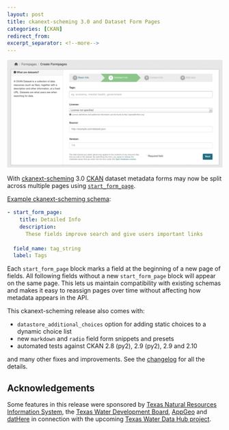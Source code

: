 ```yaml
---
layout: post
title: ckanext-scheming 3.0 and Dataset Form Pages
categories: [CKAN]
redirect_from:
excerpt_separator: <!--more-->
---
```


<a href="/images/formpages.png"><img src="/images/formpages.png" alt="ckanext-scheming 3.0 form pages"></a>

With [ckanext-scheming](https://github.com/ckan/ckanext-scheming) 3.0
[CKAN](https://ckan.org) dataset metadata forms may now be split across multiple pages using
[`start_form_page`](https://github.com/ckan/ckanext-scheming/blob/master/README.md#start_form_page).

[Example ckanext-scheming schema](https://github.com/ckan/ckanext-scheming/blob/master/ckanext/scheming/ckan_formpages.yaml):

```yaml
- start_form_page:
    title: Detailed Info
    description:
      These fields improve search and give users important links

  field_name: tag_string
  label: Tags
```

Each `start_form_page` block marks a field at the beginning of a new page of fields.
All following fields without a new `start_form_page` block will appear on the same
page. This lets us maintain compatibility with existing schemas and makes it easy
to reassign pages over time without affecting how metadata appears in the API.

<!--more-->

This ckanext-scheming release also comes with:

- `datastore_additional_choices` option for adding static choices to a dynamic choice list
- new `markdown` and `radio` field form snippets and presets
- automated tests against CKAN 2.8 (py2), 2.9 (py2), 2.9 and 2.10

and many other fixes and improvements. See the
[changelog](https://github.com/ckan/ckanext-scheming/blob/master/CHANGELOG.md) for all the details.

## Acknowledgements

Some features in this release were sponsored by
[Texas Natural Resources Information System](https://tnris.org/),
the [Texas Water Development Board](https://www.twdb.texas.gov/),
[AppGeo](https://www.appgeo.com/) and [datHere](https://dathere.com/)
in connection with the upcoming
[Texas Water Data Hub project](https://internetofwater.org/blog/building-the-texas-water-data-hub-from-the-ground-up/).
